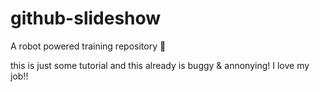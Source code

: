 # github-slideshow
A robot powered training repository :robot:

this is just some tutorial and this already is buggy & annonying! I love my job!!
